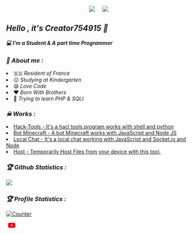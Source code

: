 <!-- Github README -->
<p align="center"><a href="https://github.com/htr-tech">
<img height="165" src="https://github-readme-stats.vercel.app/api?username=htr-tech&show_icons=true&include_all_commits=true&theme=react&cache_seconds=3200&hide_border=true" /></a>
&nbsp;&nbsp;&nbsp;
<a href="https://github.com/htr-tech"><img src="https://github-readme-stats.vercel.app/api/top-langs/?username=htr-tech&layout=compact&theme=react&hide_border=true" />
</a></p>

<h2><b><i>Hello , it's Creator754915 👋</i></b></h2>
<b><i>💻 I'm a Student & A part time Programmer</i></b>

<h3><b><i>🤠 About me :</i></b></h3>
<li> 🇧🇩 <i>Resident of France</i></li>
<li> 😐 <i>Studying at Kindergarten</i></li>
<li> 😪 <i>Love Code</i></li>
<li> ❤️ <i>Born With Brothers</i></li>
<li> 🐍 <i>Trying to learn PHP & SQLI</i></li>

<h3><b><i>☠ Works :</i></b></h3>
<li> <a href="https://github.com/Creator754915/Hack-Tools">Hack-Tools - It's a hacl tools program works with shell and python</a>
<li> <a href="https://github.com/Creator754915/Bot-Minecraft-JS">Bot Minecraft - A bot Minecraft works with JavaScript and Node JS</a>
<li> <a href="https://github.com/Creator754915/local-chat-js">Local Chat - It's a local chat working with JavaScriot and Socket.io and Node</a>
<li> <a href="https://github.com/htr-tech/host">Host - Temporarily Host Files from your device with this tool.</a>

<h3><b><i>🏆 Github Statistics :</i></b></h3>
<a href="https://github.com/Creator754915"><img width=550 src="https://github-profile-trophy.vercel.app/?username=Creator754915&theme=dracula&no-frame=true&title=Followers,Stars,Commit,Repository,Issues"/></a>

<h3><b><i>🏆 Profile Statistics :</i></b></h3>
<a href="https://github.com/Creator754915"><img height="25" title="Counter" src="https://komarev.com/ghpvc/?username=Creator754915&color=blueviolet&style=flat-square"></a>
  
 <a href="https://www.youtube.com/@majjor_minecraft"><img align="left" title="Youtube" alt="Youtube" width="30px" src="assets/logoyt.png" /></a>
